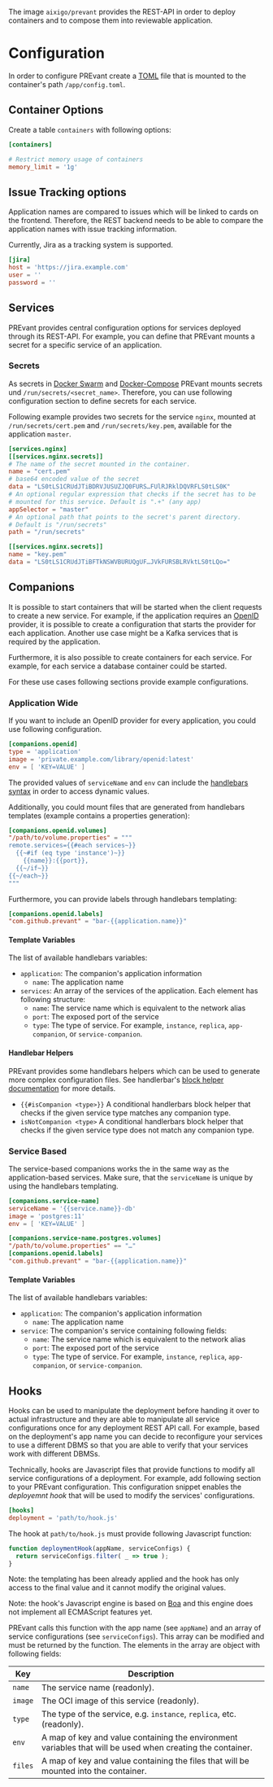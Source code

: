 The image `aixigo/prevant` provides the REST-API in order to deploy containers and to compose them into reviewable application.

# Configuration

In order to configure PREvant create a [TOML](https://github.com/toml-lang/toml) file that is mounted to the container's path `/app/config.toml`.

## Container Options

Create a table `containers` with following options:

```toml
[containers]

# Restrict memory usage of containers
memory_limit = '1g'
```

## Issue Tracking options

Application names are compared to issues which will be linked to cards on the frontend. Therefore, the REST backend needs to be able to compare the application names with issue tracking information.

Currently, Jira as a tracking system is supported.

```toml
[jira]
host = 'https://jira.example.com'
user = ''
password = ''
```

## Services

PREvant provides central configuration options for services deployed through its REST-API. For example, you can define that PREvant mounts a secret for a specific service of an application.

### Secrets

As secrets in [Docker Swarm](https://docs.docker.com/engine/swarm/secrets/) and [Docker-Compose](https://docs.docker.com/compose/compose-file/#secrets) PREvant mounts secrets und `/run/secrets/<secret_name>`. Therefore, you can use following configuration section to define secrets for each service.

Following example provides two secrets for the service `nginx`, mounted at `/run/secrets/cert.pem` and `/run/secrets/key.pem`, available for the application `master`.

```toml
[services.nginx]
[[services.nginx.secrets]]
# The name of the secret mounted in the container.
name = "cert.pem"
# base64 encoded value of the secret
data = "LS0tLS1CRUdJTiBDRVJUSUZJQ0FURS…FUlRJRklDQVRFLS0tLS0K"
# An optional regular expression that checks if the secret has to be
# mounted for this service. Default is ".+" (any app)
appSelector = "master"
# An optional path that points to the secret's parent directory.
# Default is "/run/secrets" 
path = "/run/secrets"

[[services.nginx.secrets]]
name = "key.pem"
data = "LS0tLS1CRUdJTiBFTkNSWVBURUQgUF…JVkFURSBLRVktLS0tLQo="
```

## Companions

It is possible to start containers that will be started when the client requests to create a new service. For example, if the application requires an [OpenID](https://en.wikipedia.org/wiki/OpenID_Connect) provider, it is possible to create a configuration that starts the provider for each application. Another use case might be a Kafka services that is required by the application.

Furthermore, it is also possible to create containers for each service. For example, for each service a database container could be started.

For these use cases following sections provide example configurations.

### Application Wide

If you want to include an OpenID provider for every application, you could use following configuration.

```toml
[companions.openid]
type = 'application'
image = 'private.example.com/library/openid:latest'
env = [ 'KEY=VALUE' ]
```

The provided values of `serviceName` and `env` can include the [handlebars syntax](https://handlebarsjs.com/) in order to access dynamic values.

Additionally, you could mount files that are generated from handlebars templates (example contains a properties generation):

```toml
[companions.openid.volumes]
"/path/to/volume.properties" = """
remote.services={{#each services~}}
  {{~#if (eq type 'instance')~}}
    {{name}}:{{port}},
  {{~/if~}}
{{~/each~}}
"""
```

Furthermore, you can provide labels through handlebars templating:

```toml
[companions.openid.labels]
"com.github.prevant" = "bar-{{application.name}}"
```

#### Template Variables

The list of available handlebars variables:

- `application`: The companion's application information
  - `name`: The application name
- `services`: An array of the services of the application. Each element has following structure:
  - `name`: The service name which is equivalent to the network alias
  - `port`: The exposed port of the service
  - `type`: The type of service. For example, `instance`, `replica`, `app-companion`, or `service-companion`.

#### Handlebar Helpers

PREvant provides some handlebars helpers which can be used to generate more complex configuration files. See handlerbar's [block helper documentation](https://handlebarsjs.com/block_helpers.html) for more details.

- `{{#isCompanion <type>}}` A conditional handlerbars block helper that checks if the given service type matches any companion type.
- `isNotCompanion <type>` A conditional handlerbars block helper that checks if the given service type does not match any companion type.

### Service Based

The service-based companions works the in the same way as the application-based services. Make sure, that the `serviceName` is unique by using the handlebars templating.

```toml
[companions.service-name]
serviceName = '{{service.name}}-db'
image = 'postgres:11'
env = [ 'KEY=VALUE' ]

[companions.service-name.postgres.volumes]
"/path/to/volume.properties" == "…"
[companions.openid.labels]
"com.github.prevant" = "bar-{{application.name}}"
```


#### Template Variables

The list of available handlebars variables:

- `application`: The companion's application information
  - `name`: The application name
- `service`: The companion's service containing following fields:
  - `name`: The service name which is equivalent to the network alias
  - `port`: The exposed port of the service
  - `type`: The type of service. For example, `instance`, `replica`, `app-companion`, or `service-companion`.

## Hooks

Hooks can be used to manipulate the deployment before handing it over to actual infrastructure and they are able to manipulate all service configurations once for any deployment REST API call. For example, based on the deployment's app name you can decide to reconfigure your services to use a different DBMS so that you are able to verify that your services work with different DBMSs.

Technically, hooks are Javascript files that provide functions to modify all service configurations of a deployment. For example, add following section to your PREvant configuration. This configuration snippet enables the _deployemnt hook_ that will be used to modify the services' configurations.

```toml
[hooks]
deployment = 'path/to/hook.js'
```

The hook at `path/to/hook.js` must provide following Javascript function:

```javascript
function deploymentHook(appName, serviceConfigs) {
  return serviceConfigs.filter( _ => true );
}
```

Note: the templating has been already applied and the hook has only access to the final value and it cannot modify the original values. 

Note: the hook's Javascript engine is based on [Boa](https://github.com/boa-dev/boa) and this engine does not implement all ECMAScript features yet.

PREvant calls this function with the app name (see `appName`) and an array of service configurations (see `serviceConfigs`). This array can be modified and must be returned by the function. The elements in the array are object with following fields:

| Key           | Description                                                                                                |
|---------------|------------------------------------------------------------------------------------------------------------|
| `name`        | The service name (readonly).                                                                               |
| `image`       | The OCI image of this service (readonly).                                                                  |
| `type`        | The type of the service, e.g. `instance`, `replica`, etc. (readonly).                                      |
| `env`         | A map of key and value containing the environment variables that will be used when creating the container. |
| `files`       | A map of key and value containing the files that will be mounted into the container.                       |

